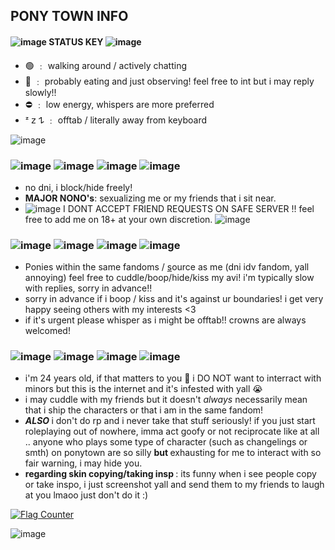 ## PONY TOWN INFO 

<div dir="auto">
	<h4 dir="auto">
		<img src="http://i1225.photobucket.com/albums/ee381/enix-directory/Pixels/ministar2.gif" alt="image" />
		 STATUS KEY
		<img src="http://i1225.photobucket.com/albums/ee381/enix-directory/Pixels/ministar2.gif" alt="image" />
	</h4>
</div>

- 🟢 ﹕ walking around / actively chatting
- 🌙 ﹕ probably eating and just observing! feel free to int but i may reply slowly!!
- ⛔️ ﹕ low energy, whispers are more preferred
- ᶻ 𝗓 𐰁  ﹕ offtab / literally away from keyboard

![image](https://64.media.tumblr.com/1a1cdd125d52d08ee33f2a9106cea126/tumblr_ohkns63pMp1uerrt0o3_540.gif)

<div dir="auto">
	<h3 dir="auto" data-sourcepos="18:1-18:16">
		<img src="https://64.media.tumblr.com/d3839ce334943dfb6a96c9be9419842d/tumblr_inline_p7xowxpFoX1rhwzwl_75sq.gifv" alt="image" />
		<img src="http://i849.photobucket.com/albums/ab51/Ashleigh_Young/th_tmfav212d.gif" alt="image" />
		<img src="http://i849.photobucket.com/albums/ab51/Ashleigh_Young/th_tmfav212n.gif" alt="image" />
		<img src="http://i849.photobucket.com/albums/ab51/Ashleigh_Young/th_tmfav212i.gif" alt="image" />
	</h3>
</div>
<ul dir="auto" data-sourcepos="19:1-22:0">
	<li data-sourcepos="19:1-19:205">
		no dni, i block/hide freely!
	</li>
	<li data-sourcepos="20:1-20:260">
		<strong>MAJOR NONO's</strong>: sexualizing me or my friends that i sit near.
	</li>
	<li data-sourcepos="21:1-22:0">
		<img src="https://static.tumblr.com/rltvkjt/9lnlmr41u/th_k_atencao.gif" alt="image" />
		 I DONT ACCEPT FRIEND REQUESTS ON SAFE SERVER !! feel free to add me on 18+ at your own discretion.
		<img src="https://static.tumblr.com/rltvkjt/9lnlmr41u/th_k_atencao.gif" alt="image" />
	</li>
</ul>
<div dir="auto">
	<h3 dir="auto" data-sourcepos="23:1-23:16">
		<img src="https://64.media.tumblr.com/74ecf4da31a97c546a47605bd4f8d0a3/tumblr_inline_p7xowv6hU61rhwzwl_75sq.gifv" alt="image" />
		<img src="http://i849.photobucket.com/albums/ab51/Ashleigh_Young/th_tmfav212i.gif" alt="image" />
		<img src="http://i849.photobucket.com/albums/ab51/Ashleigh_Young/th_tmfav212n.gif" alt="image" />
		<img src="http://i849.photobucket.com/albums/ab51/Ashleigh_Young/th_tmfav212t.gif" alt="image" />
	</h3>
</div>
<ul dir="auto" data-sourcepos="24:1-27:0">
	<li data-sourcepos="24:1-24:249">
		Ponies within the same fandoms / <a href="https://pronouns.cc/@nineteeneightyfour" rel="nofollow">s</a>ource as me (dni idv fandom, yall annoying) feel free to cuddle/boop/hide/kiss my avi! i'm typically slow with replies, sorry in advance!!
	</li>
	<li data-sourcepos="25:1-25:119">
		sorry in advance if i boop / kiss and it's against ur boundaries! i get very happy seeing others with my interests &lt;3
	</li>
	<li data-sourcepos="26:1-27:0">
		if it's urgent please whisper as i might be offtab!! crowns are always welcomed!
	</li>
</ul>
<div dir="auto">
	<h3 dir="auto" data-sourcepos="28:1-28:16">
		<img src="https://64.media.tumblr.com/e98a864bce32154800cdfe64f7a33446/tumblr_inline_p7xowvATjd1rhwzwl_75sq.gifv" alt="image" />
		<img src="http://i849.photobucket.com/albums/ab51/Ashleigh_Young/th_tmfav212b.gif" alt="image" />
		<img src="http://i849.photobucket.com/albums/ab51/Ashleigh_Young/th_tmfav212y.gif" alt="image" />
		<img src="http://i849.photobucket.com/albums/ab51/Ashleigh_Young/th_tmfav212i.gif" alt="image" />
	</h3>
</div>
<ul dir="auto" data-sourcepos="29:1-33:0">
	<li data-sourcepos="29:1-29:131">
		i'm 24 years old, if that matters to you 🤯 i DO NOT want to interract with minors but this is the internet and it's infested with yall 😭 
	</li>
	<li data-sourcepos="29:1-29:131">
		i may cuddle with my friends but it doesn't
		<em>
			 always
		</em>
		 necessarily mean that i ship the characters or that i am in the same fandom!
	</li>
	<li data-sourcepos="30:1-31:259">
		<em>
			<strong>
				 ALSO
			</strong>
		</em>
		 i don't do rp and i never take that stuff seriously! if you just start roleplaying out of nowhere, imma act goofy or not reciprocate like at all .. anyone who plays some type of character (such as changelings or smth) on ponytown are so silly
		<strong>
			 but
		</strong>
		 exhausting for me to interact with so fair warning, i may hide you.
	</li>
	<li data-sourcepos="32:1-33:0">
		<strong>
			 regarding skin copying/taking insp
		</strong>
		 : its funny when i see people copy or take inspo, i just screenshot yall and send them to my friends to laugh at you lmaoo just don't do it :)
	</li>
</ul>

<a href="https://info.flagcounter.com/kaLl"><img src="https://s11.flagcounter.com/count2/kaLl/bg_0E1117/txt_FFFFFF/border_0E1117/columns_3/maxflags_15/viewers_0/labels_0/pageviews_0/flags_0/percent_0/" alt="Flag Counter" border="0"></a>

![image](https://78.media.tumblr.com/61faa55fdebb0bf5838b38923e97bbf9/tumblr_ohivxzydc51uerrt0o2_1280.gif)
